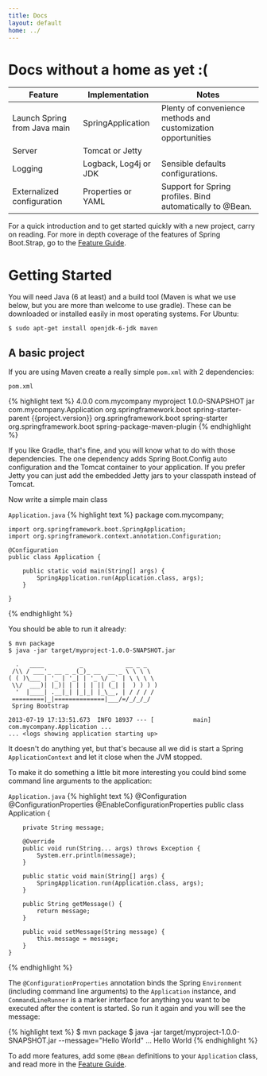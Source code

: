 ```yaml
---
title: Docs
layout: default
home: ../
---
```



# Docs without a home as yet :(


|Feature |Implementation |Notes |
|---|---|---|
|Launch Spring from Java main |SpringApplication | Plenty of convenience methods and customization opportunities |
|Server   |Tomcat or Jetty  | |
|Logging  |Logback, Log4j or JDK | Sensible defaults configurations. |
|Externalized configuration | Properties or YAML | Support for Spring profiles. Bind automatically to @Bean. |

For a quick introduction and to get started quickly with a new
project, carry on reading.  For more in depth coverage of the features
of Spring Boot.Strap, go to the [Feature Guide](docs/Features.html).

# Getting Started

You will need Java (6 at least) and a build tool (Maven is what we use
below, but you are more than welcome to use gradle).  These can be
downloaded or installed easily in most operating systems.  For Ubuntu:

    $ sudo apt-get install openjdk-6-jdk maven

<!--FIXME: short instructions for Mac.-->

## A basic project

If you are using Maven create a really simple `pom.xml` with 2 dependencies:

`pom.xml`

{% highlight text %}
    <project>
      <modelVersion>4.0.0</modelVersion>
      <groupId>com.mycompany</groupId>
      <artifactId>myproject</artifactId>
      <version>1.0.0-SNAPSHOT</version>
      <packaging>jar</packaging>
      <properties>
          <start-class>com.mycompany.Application</start-class>
      </properties>
      <parent>
        <groupId>org.springframework.boot</groupId>
        <artifactId>spring-starter-parent</artifactId>
        <version>{{project.version}}</version>
      </parent>
      <dependencies>
        <dependency>
          <groupId>org.springframework.boot</groupId>
          <artifactId>spring-starter</artifactId>
        </dependency>
      </dependencies>
      <build>
        <plugins>
          <plugin>
            <groupId>org.springframework.boot</groupId>
            <artifactId>spring-package-maven-plugin</artifactId>
         </plugin>
        </plugins>
      </build>
    </project>
{% endhighlight %}

If you like Gradle, that's fine, and you will know what to do with
those dependencies.  The one dependency adds Spring Boot.Config auto
configuration and the Tomcat container to your application.  If you
prefer Jetty you can just add the embedded Jetty jars to your
classpath instead of Tomcat.

Now write a simple main class

`Application.java`
{% highlight text %}
    package com.mycompany;
    
    import org.springframework.boot.SpringApplication;
    import org.springframework.context.annotation.Configuration;
    
    @Configuration
    public class Application {
    
    	public static void main(String[] args) {
    		SpringApplication.run(Application.class, args);
    	}
    
    }
{% endhighlight %}

You should be able to run it already:

    $ mvn package
    $ java -jar target/myproject-1.0.0-SNAPSHOT.jar

      .   ____          _            __ _ _
     /\\ / ___'_ __ _ _(_)_ __  __ _ \ \ \ \
    ( ( )\___ | '_ | '_| | '_ \/ _` | \ \ \ \
     \\/  ___)| |_)| | | | | || (_| |  ) ) ) )
      '  |____| .__|_| |_|_| |_\__, | / / / /
     =========|_|==============|___/=/_/_/_/
     Spring Bootstrap

    2013-07-19 17:13:51.673  INFO 18937 --- [           main] com.mycompany.Application ...
    ... <logs showing application starting up>

It doesn't do anything yet, but that's because all we did is start a
Spring `ApplicationContext` and let it close when the JVM stopped.

To make it do something a little bit more interesting you could bind
some command line arguments to the application:

`Application.java`
{% highlight text %}
    @Configuration
    @ConfigurationProperties
    @EnableConfigurationProperties
    public class Application {
    
        private String message;
    
        @Override
        public void run(String... args) throws Exception {
        	System.err.println(message);
        }
    
    	public static void main(String[] args) {
    		SpringApplication.run(Application.class, args);
    	}
    
     	public String getMessage() {
    		return message;
    	}
    
    	public void setMessage(String message) {
    		this.message = message;
    	}
    }
{% endhighlight %}

The `@ConfigurationProperties` annotation binds the Spring
`Environment` (including command line arguments) to the `Application`
instance, and `CommandLineRunner` is a marker interface for anything
you want to be executed after the content is started. So run it
again and you will see the message:

{% highlight text %}
        $ mvn package
        $ java -jar target/myproject-1.0.0-SNAPSHOT.jar --message="Hello World"
        ...
        Hello World
{% endhighlight %}

To add more features, add some `@Bean` definitions to your
`Application` class, and read more in the
[Feature Guide](docs/Features.html).

